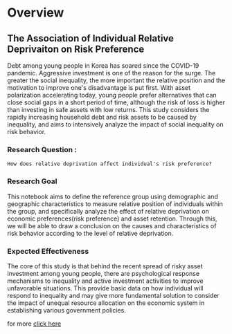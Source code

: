 # Overview

## The Association of Individual Relative Deprivaiton on Risk Preference

  Debt among young people in Korea has soared since the COVID-19 pandemic. Aggressive investment is one of the reason for the surge. The greater the social inequality, the more important the relative position and the motivation to improve one's disadvantage is put first. With asset polarization accelerating today, young people prefer alternatives that can close social gaps in a short period of time, although the risk of loss is higher than investing in safe assets with low returns. This study considers the rapidly increasing household debt and risk assets to be caused by inequality, and aims to intensively analyze the impact of social inequality on risk behavior.

### Research Question : 
    How does relative deprivation affect individual's risk preference?

### Research Goal

This notebook aims to define the reference group using demographic and geographic characteristics to measure relative position of individuals within the group, and specifically analyze the effect of relative deprivation on economic preferences(risk preference) and asset retention. Through this, we will be able to draw a conclusion on the causes and characteristics of risk behavior according to the level of relative deprivation.

### Expected Effectiveness

The core of this study is that behind the recent spread of risky asset investment among young people, there are psychological response mechanisms to inequality and active investment activities to improve unfavorable situations. This provide basic data on how individual will respond to inequality and may give more fundamental solution to consider the impact of unequal resource allocation on the economic system in establishing various government policies.

for more [click here](https://github.com/jinwls/Relative_Deprivation_Risk_Preference/blob/main/Risk_and_RD.ipynb)
